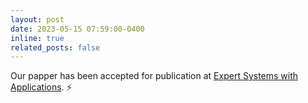 ```yaml
---
layout: post
date: 2023-05-15 07:59:00-0400
inline: true
related_posts: false
---
```


Our papper has been accepted for publication at [Expert Systems with Applications](https://www.sciencedirect.com/science/article/abs/pii/S0957417423010047). :zap:
